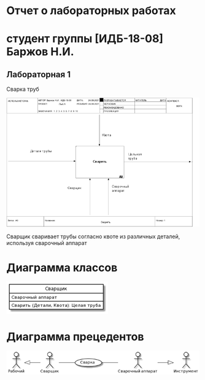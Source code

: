 # Отчет о лабораторных работах
# студент группы [ИДБ-18-08] Баржов Н.И.

## Лабораторная 1

Сварка труб

![none](https://github.com/Colesnick/NikolayBarzhov.github.io/blob/main/Lab1/pic1.png)

Сварщик сваривает трубы согласно квоте из различных деталей, используя сварочный аппарат

# Диаграмма классов

![none](https://github.com/Colesnick/NikolayBarzhov.github.io/blob/main/Lab1/lr2p4.png)

# Диаграмма прецедентов

![none](https://github.com/Colesnick/NikolayBarzhov.github.io/blob/main/Lab1/lr1p3.png)
